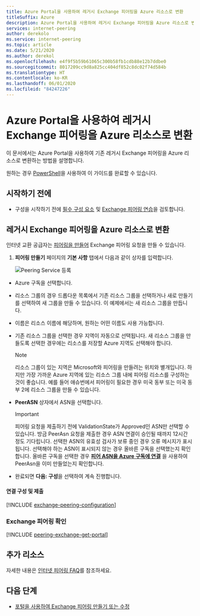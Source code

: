 ```yaml
---
title: Azure Portal을 사용하여 레거시 Exchange 피어링을 Azure 리소스로 변환
titleSuffix: Azure
description: Azure Portal을 사용하여 레거시 Exchange 피어링을 Azure 리소스로 변환
services: internet-peering
author: derekolo
ms.service: internet-peering
ms.topic: article
ms.date: 5/21/2020
ms.author: derekol
ms.openlocfilehash: e4f9f5b59b61065c300b58fb1cdb88e12b7ddbe0
ms.sourcegitcommit: 8017209cc9d8a825cc404df852c8dc02f74d584b
ms.translationtype: HT
ms.contentlocale: ko-KR
ms.lasthandoff: 06/01/2020
ms.locfileid: "84247226"
---
```

# <a name="convert-a-legacy-exchange-peering-to-an-azure-resource-by-using-the-azure-portal"></a>Azure Portal을 사용하여 레거시 Exchange 피어링을 Azure 리소스로 변환

이 문서에서는 Azure Portal을 사용하여 기존 레거시 Exchange 피어링을 Azure 리소스로 변환하는 방법을 설명합니다.

원하는 경우 [PowerShell](howto-legacy-exchange-powershell.md)을 사용하여 이 가이드를 완료할 수 있습니다.

## <a name="before-you-begin"></a>시작하기 전에
* 구성을 시작하기 전에 [필수 구성 요소](prerequisites.md) 및 [Exchange 피어링 연습](walkthrough-exchange-all.md)을 검토합니다.

## <a name="convert-a-legacy-exchange-peering-to-an-azure-resource"></a>레거시 Exchange 피어링을 Azure 리소스로 변환

인터넷 교환 공급자는 [피어링을 만들어]( https://go.microsoft.com/fwlink/?linkid=2129593) Exchange 피어링 요청을 만들 수 있습니다.

1. **피어링 만들기** 페이지의 **기본 사항** 탭에서 다음과 같이 상자를 입력합니다.

   ![Peering Service 등록](./media/setup-basics-tab.png)

* Azure 구독을 선택합니다.

* 리소스 그룹의 경우 드롭다운 목록에서 기존 리소스 그룹을 선택하거나 새로 만들기를 선택하여 새 그룹을 만들 수 있습니다. 이 예제에서는 새 리소스 그룹을 만듭니다.

* 이름은 리소스 이름에 해당하며, 원하는 어떤 이름도 사용 가능합니다.

* 기존 리소스 그룹을 선택한 경우 지역이 자동으로 선택됩니다. 새 리소스 그룹을 만들도록 선택한 경우에는 리소스를 저장할 Azure 지역도 선택해야 합니다.

  >[!NOTE]
  >리소스 그룹이 있는 지역은 Microsoft와 피어링을 만들려는 위치와 별개입니다. 하지만 가장 가까운 Azure 지역에 있는 리소스 그룹 내에 피어링 리소스를 구성하는 것이 좋습니다. 예를 들어 애슈번에서 피어링이 필요한 경우 미국 동부 또는 미국 동부 2에 리소스 그룹을 만들 수 있습니다.

* **PeerASN** 상자에서 ASN을 선택합니다.

  >[!IMPORTANT]  
  >피어링 요청을 제출하기 전에 ValidationState가 Approved인 ASN만 선택할 수 있습니다. 방금 PeerAsn 요청을 제출한 경우 ASN 연결이 승인될 때까지 12시간 정도 기다립니다. 선택한 ASN의 유효성 검사가 보류 중인 경우 오류 메시지가 표시됩니다. 선택해야 하는 ASN이 표시되지 않는 경우 올바른 구독을 선택했는지 확인합니다. 올바른 구독을 선택한 경우 **[피어 ASN을 Azure 구독에 연결](https://go.microsoft.com/fwlink/?linkid=2129592)** 을 사용하여 PeerAsn을 이미 만들었는지 확인합니다.

* 완료되면 **다음: 구성**을 선택하여 계속 진행합니다.


#### <a name="configure-connections-and-submit"></a>연결 구성 및 제출
[!INCLUDE [exchange-peering-configuration](./includes/exchange-portal-configuration-legacy.md)]

### <a name="verify-exchange-peering"></a><a name=get></a>Exchange 피어링 확인
[!INCLUDE [peering-exchange-get-portal](./includes/exchange-portal-get.md)]

## <a name="additional-resources"></a>추가 리소스

자세한 내용은 [인터넷 피어링 FAQ](faqs.md)를 참조하세요.

## <a name="next-steps"></a>다음 단계

* [포털을 사용하여 Exchange 피어링 만들기 또는 수정](howto-exchange-portal.md)
